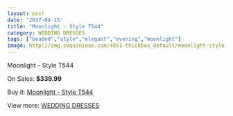 ```yaml
---
layout: post
date: '2017-04-15'
title: "Moonlight - Style T544"
category: WEDDING DRESSES
tags: ["beaded","style","elegant","evening","moonlight"]
image: http://img.sequinious.com/4851-thickbox_default/moonlight-style-t544.jpg
---
```

Moonlight - Style T544

On Sales: **$339.99**
<a href="https://www.sequinious.com/wedding-dresses/2041-moonlight-style-t544.html"><amp-img layout="responsive" width="600" height="600" src="//img.sequinious.com/4851-thickbox_default/moonlight-style-t544.jpg" alt="Moonlight - Style T544 0" /></a>

Buy it: [Moonlight - Style T544](https://www.sequinious.com/wedding-dresses/2041-moonlight-style-t544.html "Moonlight - Style T544")

View more: [WEDDING DRESSES](https://www.sequinious.com/2-wedding-dresses "WEDDING DRESSES")